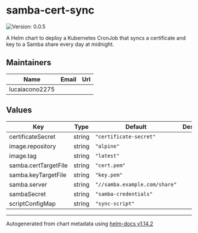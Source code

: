 # samba-cert-sync

![Version: 0.0.5](https://img.shields.io/badge/Version-0.0.5-informational?style=flat-square)

A Helm chart to deploy a Kubernetes CronJob that syncs a certificate and key to a Samba share every day at midnight.

## Maintainers

| Name | Email | Url |
| ---- | ------ | --- |
| lucaiacono2275 |  |  |

## Values

| Key | Type | Default | Description |
|-----|------|---------|-------------|
| certificateSecret | string | `"certificate-secret"` |  |
| image.repository | string | `"alpine"` |  |
| image.tag | string | `"latest"` |  |
| samba.certTargetFile | string | `"cert.pem"` |  |
| samba.keyTargetFile | string | `"key.pem"` |  |
| samba.server | string | `"//samba.example.com/share"` |  |
| sambaSecret | string | `"samba-credentials"` |  |
| scriptConfigMap | string | `"sync-script"` |  |

----------------------------------------------
Autogenerated from chart metadata using [helm-docs v1.14.2](https://github.com/norwoodj/helm-docs/releases/v1.14.2)
